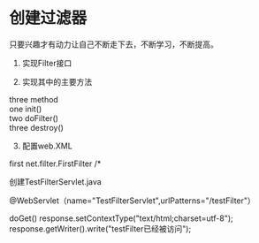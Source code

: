# 创建过滤器  
只要兴趣才有动力让自己不断走下去，不断学习，不断提高。  

1. 实现Filter接口  

2. 实现其中的主要方法   

three method  
one init()  
two doFilter()  
three destroy()  
 
3. 配置web.XML   
<filter>
 <filter-name>first</filter-name>
 <filter-class>net.filter.FirstFilter</filter-class>
</filter>
<filter-mapping>
  <filter-name></filter-name>
  <url-pattern>/*</url-pattern>
</filter-mapping>

创建TestFilterServlet.java  

@WebServlet（name="TestFilterServlet",urlPatterns="/testFilter"）


doGet()
 response.setContextType("text/html;charset=utf-8");
 response.getWriter().write("testFilter已经被访问");
